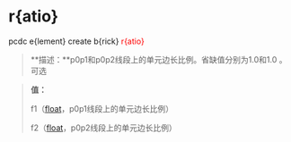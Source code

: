 # r{atio}
pcdc e{lement} create b{rick} <span style='color: red;'>r{atio}</span>
> **描述：**p0p1和p0p2线段上的单元边长比例。省缺值分别为1.0和1.0
。可选

> 
> **值：**
> 
> f1（[float](数据类型/float/)，p0p1线段上的单元边长比例）
> 
> f2（[float](数据类型/float/)，p0p2线段上的单元边长比例）

